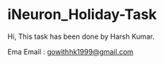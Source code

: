 # iNeuron_Holiday-Task
Hi, This task has been done by Harsh Kumar.

Ema
Email : gowithhk1999@gmail.com
